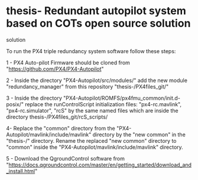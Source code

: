 # thesis- Redundant autopilot system based on COTs open source solution
solution

To run the PX4 triple redundancy system software follow these steps:


1 - PX4 Auto-pilot Firmware should be cloned from "https://github.com/PX4/PX4-Autopilot" 

2 - Inside the directory "PX4-Autopilot/src/modules/" add the new module "redundancy_manager" from this repository "thesis-/PX4files_git/"

3 - Inside the directory "PX4-Autopilot/ROMFS/px4fmu_common/init.d-posix/" replace the runControlScript initialization files: "px4-rc.mavlink", "px4-rc.simulator", "rcS" by the same named files which are inside the directory thesis-/PX4files_git/rcS_scripts/

4-  Replace the "common" directory from the "PX4-Autopilot/mavlink/include/mavlink" directory by the "new common" in the "thesis-/" directory. Rename the replaced "new common" directory to "common" inside the "PX4-Autopilot/mavlink/include/mavlink" directory.

5 - Download the QgroundControl software from "https://docs.qgroundcontrol.com/master/en/getting_started/download_and_install.html"
